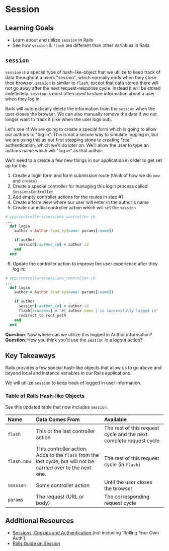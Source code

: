 # Session

## Learning Goals
- Learn about and utilize `session` in Rails
- See how `session` & `flash` are different than other variables in Rails

## `session`
`session` is a special type of hash-like-object that we utilize to keep track of data throughout a users "session", which normally ends when they close their browser. `session` is similar to `flash`, except that data stored there will not go away after the next request-response cycle. Instead it will be stored indefinitely. `session` is most often used to store information about a user when they log in.

Rails will automatically delete the information from the `session` when the user closes the browser. We can also manually remove the data if we not longer want to track it (like when the user logs out).

Let's see it! We are going to create a special form which is going to allow our authors to "log in". This is not a secure way to simulate logging in, but we are using this as our first stepping stone to creating "real" authentication, which we'll do later on. We'll allow the user to type an authors name which will "log in" as that author.

We'll need to a create a few new things in our application in order to get set up for this:
1. Create a login form and form submission route (think of how we do `new` and `create`)
2. Create a special controller for managing this login process called `SessionsController`
3. Add empty controller actions for the routes in step #1
4. Create a form view where our user will enter in the author's name
5. Create our initial controller action which will set the `session`
```ruby
# app/controllers/sessions_controller.rb
...
  def login
    author = Author.find_by(name: params[:name])

    if author
      session[:author_id] = author.id
    end
  end
```

6. Update the controller action to improve the user experience after they log in:
```ruby
# app/controllers/sessions_controller.rb
...
  def login
    author = Author.find_by(name: params[:name])

    if author
      session[:author_id] = author.id
      flash[:success] = "#{ author.name } is successfully logged in"
      redirect_to root_path
    end
  end
```

**Question**: Now where can we utilize this logged in Author information?  
**Question**: How you think you'd use the `session` in a logout action?

## Key Takeaways
Rails provides a few special hash-like objects that allow us to go above and beyond local and instance variables in our Rails applications.

We will utilize `session` to keep track of logged in user information.

### Table of Rails Hash-like Objects
See this updated table that now includes `session`.

| Name        | Data Comes From                    | Available |
|:------------|:-----------------------------------|:----------|
| `flash`     | This or the last controller action | The rest of this request cycle and the next complete request cycle |
| `flash.now` | This controller action. Adds to the `flash` from the last cycle, but will not be carried over to the next one. | The rest of this request cycle (in `flash`) |
| `session`   | Some controller action             | Until the user closes the browser |
| `params`    | The request (URL or body)          | The corresponding request cycle   |


## Additional Resources
- [Sessions, Cookies and Authentication ](http://www.theodinproject.com/courses/ruby-on-rails/lessons/sessions-cookies-and-authentication)(not including 'Rolling Your Own Auth')
- [Rails Guide on Session](http://guides.rubyonrails.org/action_controller_overview.html#session)

